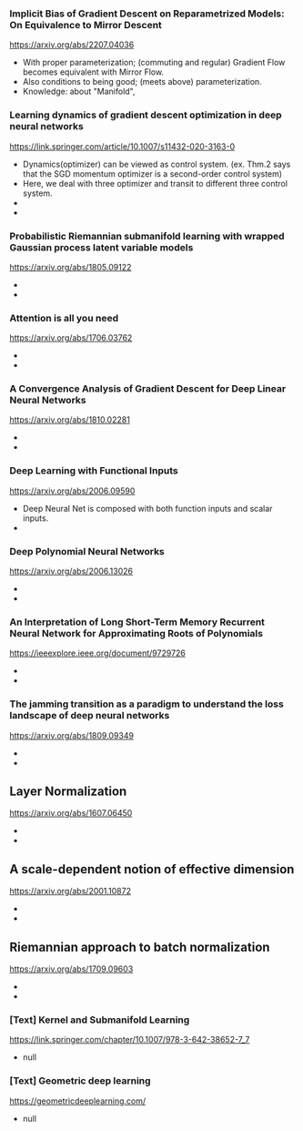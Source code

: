 ### Implicit Bias of Gradient Descent on Reparametrized Models: On Equivalence to Mirror Descent

<https://arxiv.org/abs/2207.04036>

- With proper parameterization; (commuting and regular) Gradient Flow becomes equivalent with Mirror Flow.
- Also conditions to being good; (meets above) parameterization. 
- Knowledge: about "Manifold", 


### Learning dynamics of gradient descent optimization in deep neural networks

<https://link.springer.com/article/10.1007/s11432-020-3163-0>

- Dynamics(optimizer) can be viewed as control system. (ex. Thm.2 says that the SGD momentum optimizer is a second-order control system)
- Here, we deal with three optimizer and transit to different three control system.
-
- 


### Probabilistic Riemannian submanifold learning with wrapped Gaussian process latent variable models

<https://arxiv.org/abs/1805.09122>

-
-


### Attention is all you need

<https://arxiv.org/abs/1706.03762>

-
-


### A Convergence Analysis of Gradient Descent for Deep Linear Neural Networks

<https://arxiv.org/abs/1810.02281>

-
-


### Deep Learning with Functional Inputs

<https://arxiv.org/abs/2006.09590>

- Deep Neural Net is composed with both function inputs and scalar inputs.
- 


### Deep Polynomial Neural Networks

<https://arxiv.org/abs/2006.13026>

-
-


### An Interpretation of Long Short-Term Memory Recurrent Neural Network for Approximating Roots of Polynomials

<https://ieeexplore.ieee.org/document/9729726>

-
-


### The jamming transition as a paradigm to understand the loss landscape of deep neural networks

<https://arxiv.org/abs/1809.09349>

-
-


## Layer Normalization

<https://arxiv.org/abs/1607.06450>

-
-


## A scale-dependent notion of effective dimension

<https://arxiv.org/abs/2001.10872>

-
-


## Riemannian approach to batch normalization

<https://arxiv.org/abs/1709.09603>

-
-



### [Text] Kernel and Submanifold Learning

<https://link.springer.com/chapter/10.1007/978-3-642-38652-7_7>

- null


### [Text] Geometric deep learning

<https://geometricdeeplearning.com/>

- null
